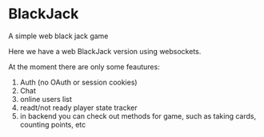 # BlackJack
A simple web black jack game

Here we have a web BlackJack version using websockets. 

At the moment there are only some feautures:
1) Auth (no OAuth or session cookies)
2) Chat
3) online users list
4) readt/not ready player state tracker
5) in backend you can check out methods for game, such as taking cards, counting points, etc
